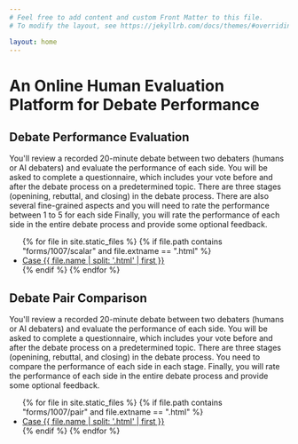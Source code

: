```yaml
---
# Feel free to add content and custom Front Matter to this file.
# To modify the layout, see https://jekyllrb.com/docs/themes/#overriding-theme-defaults

layout: home
---
```


# An Online Human Evaluation Platform for Debate Performance

## Debate Performance Evaluation

You'll review a recorded 20-minute debate between two debaters (humans or AI debaters) and evaluate the performance of each side. 
You will be asked to complete a questionnaire, which includes your vote before and after the debate process on a predetermined topic. 
There are three stages (openining, rebuttal, and closing) in the debate process. There are also several fine-grained aspects and you will need to rate the performance between 1 to 5 for each side
Finally, you will rate the performance of each side in the entire debate process and provide some optional feedback.

<ul>
  {% for file in site.static_files %}
    {% if file.path contains "forms/1007/scalar" and file.extname == ".html" %}
      <li><a href="{{ site.baseurl }}/{{ file.path }}">Case {{ file.name | split: '.html' | first }}</a></li>
    {% endif %}
  {% endfor %}
</ul>

## Debate Pair Comparison

You'll review a recorded 20-minute debate between two debaters (humans or AI debaters) and evaluate the performance of each side. 
You will be asked to complete a questionnaire, which includes your vote before and after the debate process on a predetermined topic. 
There are three stages (openining, rebuttal, and closing) in the debate process. You need to compare the performance of each side in each stage.
Finally, you will rate the performance of each side in the entire debate process and provide some optional feedback.

<ul>
  {% for file in site.static_files %}
    {% if file.path contains "forms/1007/pair" and file.extname == ".html" %}
      <li><a href="{{ file.path }}">Case {{ file.name | split: '.html' | first }}</a></li>
    {% endif %}
  {% endfor %}
</ul>
